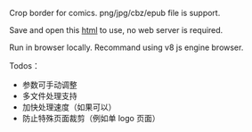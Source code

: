 Crop border for comics. png/jpg/cbz/epub file is support.

Save and open this [html](./docs/index.html) to use, no web server is required.

Run in browser locally. Recommand using v8 js engine browser.

Todos：
- 参数可手动调整
- 多文件处理支持
- 加快处理速度（如果可以）
- 防止特殊页面裁剪（例如单 logo 页面）